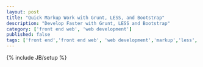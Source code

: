 ```yaml
---
layout: post
title: "Quick Markup Work with Grunt, LESS, and Bootstrap"
description: "Develop Faster with Grunt, LESS and Bootstrap"
category: ['front end web', 'web development']
published: false
tags: ['front end','front end web', 'web development','markup','less', 'grunt','javascript','twitter bootstrap', 'task automation']
---
```


{% include JB/setup %}
